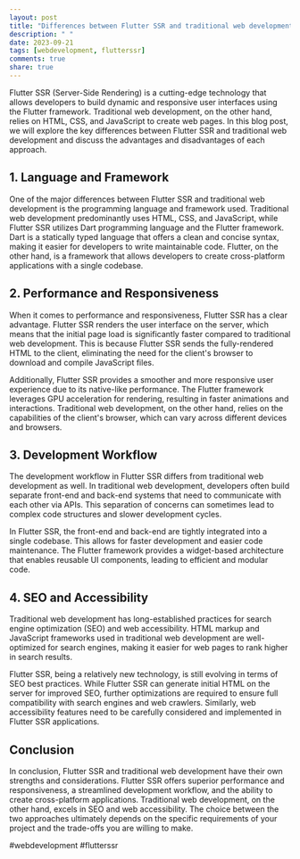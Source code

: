 ```yaml
---
layout: post
title: "Differences between Flutter SSR and traditional web development"
description: " "
date: 2023-09-21
tags: [webdevelopment, flutterssr]
comments: true
share: true
---
```


Flutter SSR (Server-Side Rendering) is a cutting-edge technology that allows developers to build dynamic and responsive user interfaces using the Flutter framework. Traditional web development, on the other hand, relies on HTML, CSS, and JavaScript to create web pages. In this blog post, we will explore the key differences between Flutter SSR and traditional web development and discuss the advantages and disadvantages of each approach.

## 1. Language and Framework

One of the major differences between Flutter SSR and traditional web development is the programming language and framework used. Traditional web development predominantly uses HTML, CSS, and JavaScript, while Flutter SSR utilizes Dart programming language and the Flutter framework. Dart is a statically typed language that offers a clean and concise syntax, making it easier for developers to write maintainable code. Flutter, on the other hand, is a framework that allows developers to create cross-platform applications with a single codebase.

## 2. Performance and Responsiveness

When it comes to performance and responsiveness, Flutter SSR has a clear advantage. Flutter SSR renders the user interface on the server, which means that the initial page load is significantly faster compared to traditional web development. This is because Flutter SSR sends the fully-rendered HTML to the client, eliminating the need for the client's browser to download and compile JavaScript files.

Additionally, Flutter SSR provides a smoother and more responsive user experience due to its native-like performance. The Flutter framework leverages GPU acceleration for rendering, resulting in faster animations and interactions. Traditional web development, on the other hand, relies on the capabilities of the client's browser, which can vary across different devices and browsers.

## 3. Development Workflow

The development workflow in Flutter SSR differs from traditional web development as well. In traditional web development, developers often build separate front-end and back-end systems that need to communicate with each other via APIs. This separation of concerns can sometimes lead to complex code structures and slower development cycles.

In Flutter SSR, the front-end and back-end are tightly integrated into a single codebase. This allows for faster development and easier code maintenance. The Flutter framework provides a widget-based architecture that enables reusable UI components, leading to efficient and modular code.

## 4. SEO and Accessibility

Traditional web development has long-established practices for search engine optimization (SEO) and web accessibility. HTML markup and JavaScript frameworks used in traditional web development are well-optimized for search engines, making it easier for web pages to rank higher in search results.

Flutter SSR, being a relatively new technology, is still evolving in terms of SEO best practices. While Flutter SSR can generate initial HTML on the server for improved SEO, further optimizations are required to ensure full compatibility with search engines and web crawlers. Similarly, web accessibility features need to be carefully considered and implemented in Flutter SSR applications.

## Conclusion

In conclusion, Flutter SSR and traditional web development have their own strengths and considerations. Flutter SSR offers superior performance and responsiveness, a streamlined development workflow, and the ability to create cross-platform applications. Traditional web development, on the other hand, excels in SEO and web accessibility. The choice between the two approaches ultimately depends on the specific requirements of your project and the trade-offs you are willing to make. 

#webdevelopment #flutterssr